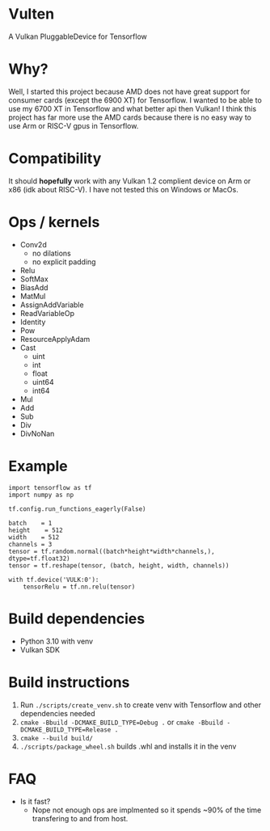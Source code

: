 # Vulten
A Vulkan PluggableDevice for Tensorflow

# Why?
Well, I started this project because AMD does not have great support for consumer cards (except the 6900 XT) for Tensorflow.
I wanted to be able to use my 6700 XT in Tensorflow and what better api then Vulkan! I think this project has far more use the AMD cards
because there is no easy way to use Arm or RISC-V gpus in Tensorflow.

# Compatibility
It should **hopefully** work with any Vulkan 1.2 complient device on Arm or x86 (idk about RISC-V).
I have not tested this on Windows or MacOs.

# Ops / kernels
- Conv2d
    - no dilations
    - no explicit padding
- Relu
- SoftMax
- BiasAdd
- MatMul
- AssignAddVariable
- ReadVariableOp
- Identity
- Pow
- ResourceApplyAdam
- Cast
    - uint
    - int
    - float
    - uint64
    - int64
- Mul
- Add
- Sub
- Div
- DivNoNan

# Example
```
import tensorflow as tf
import numpy as np

tf.config.run_functions_eagerly(False)

batch    = 1
height    = 512
width    = 512
channels = 3
tensor = tf.random.normal((batch*height*width*channels,), dtype=tf.float32)
tensor = tf.reshape(tensor, (batch, height, width, channels))

with tf.device('VULK:0'):
    tensorRelu = tf.nn.relu(tensor)
```

# Build dependencies
- Python 3.10 with venv
- Vulkan SDK
# Build instructions
1. Run `./scripts/create_venv.sh` to create venv with Tensorflow and other dependencies needed
2. `cmake -Bbuild -DCMAKE_BUILD_TYPE=Debug .` or `cmake -Bbuild -DCMAKE_BUILD_TYPE=Release .`
3. `cmake --build build/`
4. `./scripts/package_wheel.sh` builds .whl and installs it in the venv

# FAQ
- Is it fast?
    - Nope not enough ops are implmented so it spends ~90% of the time transfering to and from host.
